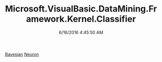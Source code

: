 ﻿---
title: Microsoft.VisualBasic.DataMining.Framework.Kernel.Classifier
date: 6/16/2016 4:45:50 AM
---

[Bayesian](T-Microsoft.VisualBasic.DataMining.Framework.Kernel.Classifier.Bayesian.html)
[Neuron](T-Microsoft.VisualBasic.DataMining.Framework.Kernel.Classifier.Neuron.html)
